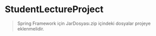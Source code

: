 # StudentLectureProject

>Spring Framework için JarDosyası.zip içindeki dosyalar projeye eklenmelidir.
